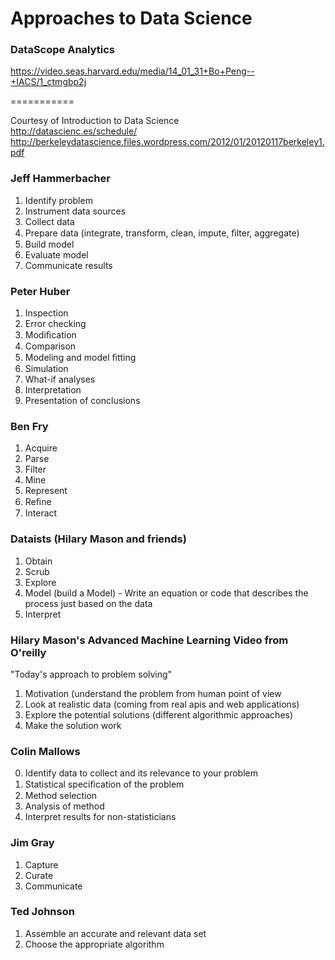 Approaches to Data Science
==========================

### DataScope Analytics
https://video.seas.harvard.edu/media/14_01_31+Bo+Peng--+IACS/1_ctmgbp2j

===========

Courtesy of Introduction to Data Science  
http://datascienc.es/schedule/  
http://berkeleydatascience.files.wordpress.com/2012/01/20120117berkeley1.pdf  

### Jeff Hammerbacher
1. Identify problem
2. Instrument data sources
3. Collect data
4. Prepare data (integrate, transform, clean, impute, ﬁlter, aggregate)
5. Build model
6. Evaluate model
7. Communicate results  

### Peter Huber
1. Inspection
2. Error checking
3. Modiﬁcation
4. Comparison
5. Modeling and model ﬁtting
6. Simulation
7. What-if analyses
8. Interpretation
9. Presentation of conclusions  

### Ben Fry
1. Acquire
2. Parse
3. Filter
4. Mine
5. Represent
6. Reﬁne
7. Interact 

### Dataists (Hilary Mason and friends)
1. Obtain
2. Scrub
3. Explore
4. Model (build a Model) - Write an equation or code that describes the process just based on the data
5. Interpret

### Hilary Mason's Advanced Machine Learning Video from O'reilly
"Today's approach to problem solving"
1. Motivation (understand the problem from human point of view
2. Look at realistic data (coming from real apis and web applications)
3. Explore the potential solutions (different algorithmic approaches)
4. Make the solution work

### Colin Mallows
0. Identify data to collect and its relevance to your problem
1. Statistical speciﬁcation of the problem
2. Method selection
3. Analysis of method
4. Interpret results for non-statisticians

### Jim Gray
1. Capture
2. Curate
3. Communicate

### Ted Johnson
1. Assemble an accurate and relevant data set
2. Choose the appropriate algorithm
